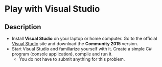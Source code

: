 # Play with Visual Studio

## Description
  - Install **Visual Studio** on your laptop or home computer. Go to the official [Visual Studio](https://www.visualstudio.com/) site and download the **Community 2015** version.
  - Start Visual Studio and familiarize yourself with it. Create a simple C# program (console application), compile and run it.
    - You do not have to submit anything for this problem.